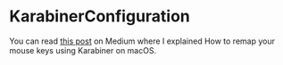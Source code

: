 # KarabinerConfiguration

You can read [this post](https://medium.com/@Tankado95/how-to-remap-your-mouse-keys-using-karabiner-on-macos-efebd7f05a47) on Medium where I explained How to remap your mouse keys using Karabiner on macOS.
